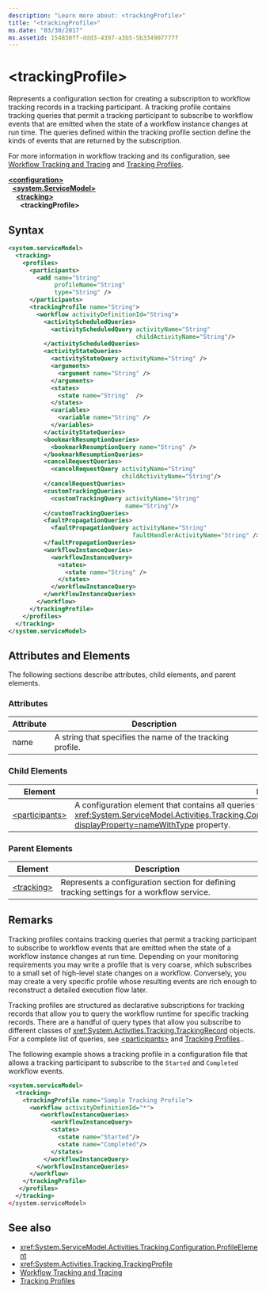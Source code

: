 ```yaml
---
description: "Learn more about: <trackingProfile>"
title: "<trackingProfile>"
ms.date: "03/30/2017"
ms.assetid: 154830ff-ddd3-4397-a3b5-5b334907777f
---
```

# \<trackingProfile>

Represents a configuration section for creating a subscription to workflow tracking records in a tracking participant. A tracking profile contains tracking queries that permit a tracking participant to subscribe to workflow events that are emitted when the state of a workflow instance changes at run time. The queries defined within the tracking profile section define the kinds of events that are returned by the subscription.

 For more information in workflow tracking and its configuration, see [Workflow Tracking and Tracing](../../../windows-workflow-foundation/workflow-tracking-and-tracing.md) and [Tracking Profiles](../../../windows-workflow-foundation/tracking-profiles.md).

[**\<configuration>**](../configuration-element.md)\
&nbsp;&nbsp;[**\<system.ServiceModel>**](system-servicemodel-of-workflow.md)\
&nbsp;&nbsp;&nbsp;&nbsp;[**\<tracking>**](tracking.md)\
&nbsp;&nbsp;&nbsp;&nbsp;&nbsp;&nbsp;**\<trackingProfile>**

## Syntax

```xml
<system.serviceModel>
  <tracking>
    <profiles>
      <participants>
        <add name="String"
             profileName="String"
             type="String" />
      </participants>
      <trackingProfile name="String">
        <workflow activityDefinitionId="String">
          <activityScheduledQueries>
            <activityScheduledQuery activityName="String"
                                    childActivityName="String"/>
          </activityScheduledQueries>
          <activityStateQueries>
            <activityStateQuery activityName="String" />
            <arguments>
              <argument name="String" />
            </arguments>
            <states>
              <state name="String"  />
            </states>
            <variables>
              <variable name="String" />
            </variables>
          </activityStateQueries>
          <bookmarkResumptionQueries>
            <bookmarkResumptionQuery name="String" />
          </bookmarkResumptionQueries>
          <cancelRequestQueries>
            <cancelRequestQuery activityName="String"
                                childActivityName="String"/>
          </cancelRequestQueries>
          <customTrackingQueries>
            <customTrackingQuery activityName="String"
                                 name="String"/>
          </customTrackingQueries>
          <faultPropagationQueries>
            <faultPropagationQuery activityName="String"
                                   faultHandlerActivityName="String" />
          </faultPropagationQueries>
          <workflowInstanceQueries>
            <workflowInstanceQuery>
              <states>
                <state name="String" />
              </states>
            </workflowInstanceQuery>
          </workflowInstanceQueries>
        </workflow>
      </trackingProfile>
    </profiles>
  </tracking>
</system.serviceModel>
```

## Attributes and Elements

 The following sections describe attributes, child elements, and parent elements.

### Attributes

|Attribute|Description|
|---------------|-----------------|
|name|A string that specifies the name of the tracking profile.|

### Child Elements

|Element|Description|
|-------------|-----------------|
|[\<participants>](participants.md)|A configuration element that contains all queries for a specific workflow identified by the <xref:System.ServiceModel.Activities.Tracking.Configuration.ProfileWorkflowElement.ActivityDefinitionId%2A?displayProperty=nameWithType> property.|

### Parent Elements

|Element|Description|
|-------------|-----------------|
|[\<tracking>](tracking.md)|Represents a configuration section for defining tracking settings for a workflow service.|

## Remarks

 Tracking profiles contains tracking queries that permit a tracking participant to subscribe to workflow events that are emitted when the state of a workflow instance changes at run time. Depending on your monitoring requirements you may write a profile that is very coarse, which subscribes to a small set of high-level state changes on a workflow. Conversely, you may create a very specific profile whose resulting events are rich enough to reconstruct a detailed execution flow later.

 Tracking profiles are structured as declarative subscriptions for tracking records that allow you to query the workflow runtime for specific tracking records. There are a handful of query types that allow you subscribe to different classes of <xref:System.Activities.Tracking.TrackingRecord> objects. For a complete list of queries, see [\<participants>](participants.md) and [Tracking Profiles](../../../windows-workflow-foundation/tracking-profiles.md)..

 The following example shows a tracking profile in a configuration file that allows a tracking participant to subscribe to the `Started` and `Completed` workflow events.

```xml
<system.serviceModel>
  <tracking>
    <trackingProfile name="Sample Tracking Profile">
      <workflow activityDefinitionId="*">
         <workflowInstanceQueries>
            <workflowInstanceQuery>
            <states>
              <state name="Started"/>
              <state name="Completed"/>
            </states>
          </workflowInstanceQuery>
        </workflowInstanceQueries>
      </workflow>
    </trackingProfile>
   </profiles>
  </tracking>
</system.serviceModel>
```

## See also

- <xref:System.ServiceModel.Activities.Tracking.Configuration.ProfileElement>
- <xref:System.Activities.Tracking.TrackingProfile>
- [Workflow Tracking and Tracing](../../../windows-workflow-foundation/workflow-tracking-and-tracing.md)
- [Tracking Profiles](../../../windows-workflow-foundation/tracking-profiles.md)
